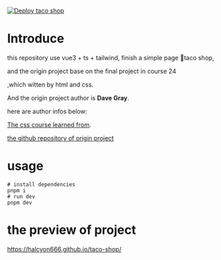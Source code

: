 [![Deploy taco shop](https://github.com/Halcyon666/taco-shop/actions/workflows/deploy.yml/badge.svg)](https://github.com/Halcyon666/taco-shop/actions/workflows/deploy.yml)

# Introduce

this repository use vue3 + ts + tailwind, finish a simple page 🌮taco shop,

and the origin project base on the final project in course 24

,which witten by html and css.

And the origin project author is **Dave Gray**.

here are author infos below:

[The css course learned from](https://youtu.be/OXGznpKZ_sA?si=KTPSZgU2-h7IHr_d).

[the github repository of origin project](https://github.com/gitdagray/css_course)

# usage

```shell
# install dependencies
pnpm i
# run dev
pnpm dev
```

# the preview of project 

https://halcyon666.github.io/taco-shop/
